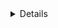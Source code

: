 <details>
<summary>Details</summary>
<p>
Each name or value must be one of the following:
<ul>
<li>A <code>String</code>.</li>
<li>
An object that responds to <code>#to_str</code> by returning a <code>String</code>,
which will be used as the name or value.
</li>
</ul>
A name may not contain the <code>=</code> character.
</details>
